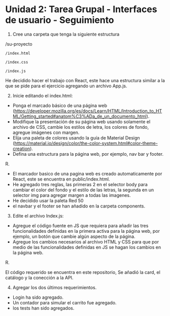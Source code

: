# Unidad 2: Tarea Grupal - Interfaces de usuario - Seguimiento

1. Cree una carpeta que tenga la siguiente estructura

  /su-proyecto

  	/index.html

    /index.css

    /index.js

He decidido hacer el trabajo con React, este hace una estructura similar a la que se pide para el ejercicio agregando un archivo App.js.

2. Inicie editando el index.html:

- Ponga el marcado básico de una página web (https://developer.mozilla.org/es/docs/Learn/HTML/Introduction_to_HTML/Getting_started#anatom%C3%ADa_de_un_documento_html).
- Modifique la presentación de su página web usando solamente el archivo de CSS, cambie los estilos de letra, los colores de fondo, agregue imágenes con margen.
- Elija una paleta de colores usando la guía de Material Design (https://material.io/design/color/the-color-system.html#color-theme-creation). 
- Defina una estructura para la página web, por ejemplo, nav bar y footer.

R.

- El marcador basico de una pagina web es creado automaticamente por React, este se encuentra en public/index.html.
- He agregado tres reglas, las primeras 2 en el selector body para cambiar el color del fondo y el estilo de las letras, la segunda en un selector img para agregar margen a todas las imagenes.
- He decidido usar la paleta Red 50
- el navbar y el footer se han añadido en la carpeta components.

3. Edite el archivo Index.js:

- Agregue el código fuente en JS que requiera para añadir las tres funcionalidades definidas en la primera activa para la página web, por ejemplo, un botón que cambie algún aspecto de la página.
- Agregue los cambios necesarios al archivo HTML y CSS para que por medio de las funcionalidades definidas en JS se hagan los cambios en la página web.

R.

El código requerido se encuentra en este repositorio, Se añadió la card, el catálogo y la conección a la API.

4. Agregar los dos últimos requerimientos.

- Login ha sido agregado.
- Un contador para simular el carrito fue agregado.
- los tests han sido agregados.